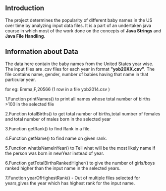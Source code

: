 ## Introduction

 The project determines the popularity of different baby names in the US over time by analyzing input data files. It is a part of an undertaken java course in which most of the work done on the concepts of **Java Strings** and **Java File Handling**.

## Information about Data

The data here contain the baby names from the United States year wise. The input files are .csv files for each year in format **"yob20XX.csv"**.
The file contains name, gender, number of babies having that name in that particular year.

for eg: Emma,F,20566 (1 row in a file yob2014.csv )





1.Function printNames() to print all names whose total number of births >100 in the selected file

2.Function totalBirths() to get total number of births,total number of females and total number of males born in the selected year

3.Function getRank() to find Rank in a file.

4.Function getName() to find name on given rank.

5.Function whatIsNameInYear() to Tell what will be the most likely name if the person was born in newYear instead of year.

6.Function getTotalBirthsRankedHigher() to give the number of girls/boys ranked higher than the input name in the selected years.

7.Function yearOfHighestRank() - Out of multiple files selected for years,gives the year which has highest rank for the input name.

